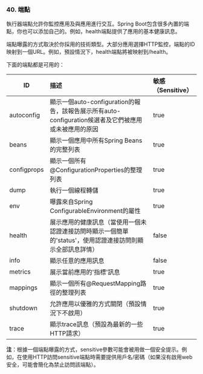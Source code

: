 ### 40. 端點

執行器端點允許你監控應用及與應用進行交互。Spring Boot包含很多內置的端點，你也可以添加自己的。例如，health端點提供了應用的基本健康訊息。

端點曝露的方式取決於你採用的技術類型。大部分應用選擇HTTP監控，端點的ID映射到一個URL。例如，預設情況下，health端點將被映射到/health。

下面的端點都是可用的：

| ID | 描述　|敏感（Sensitive）|
| ---- | :----- | :----- |
|autoconfig|顯示一個auto-configuration的報告，該報告展示所有auto-configuration候選者及它們被應用或未被應用的原因|true|
|beans|顯示一個應用中所有Spring Beans的完整列表|true|
|configprops|顯示一個所有@ConfigurationProperties的整理列表|true|
|dump|執行一個線程轉儲|true|
|env|曝露來自Spring　ConfigurableEnvironment的屬性|true|
|health|展示應用的健康訊息（當使用一個未認證連接訪問時顯示一個簡單的'status'，使用認證連接訪問則顯示全部訊息詳情）|false|
|info|顯示任意的應用訊息|false|
|metrics|展示當前應用的'指標'訊息|true|
|mappings|顯示一個所有@RequestMapping路徑的整理列表|true|
|shutdown|允許應用以優雅的方式關閉（預設情況下不啟用）|true|
|trace|顯示trace訊息（預設為最新的一些HTTP請求）|true|

**注**：根據一個端點曝露的方式，sensitive參數可能會被用做一個安全提示。例如，在使用HTTP訪問sensitive端點時需要提供用戶名/密碼（如果沒有啟用web安全，可能會簡化為禁止訪問該端點）。
